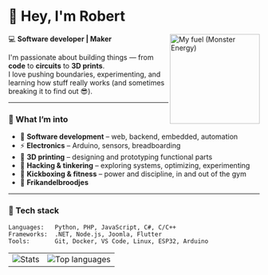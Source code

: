 # 👋 Hey, I'm Robert

<img align="right" src="https://images.unsplash.com/photo-1634693654243-a4f03785cba4?fm=jpg&q=60&w=3000&ixlib=rb-4.1.0&ixid=M3wxMjA3fDB8MHxzZWFyY2h8M3x8bW9uc3RlciUyMGVuZXJneSUyMGRyaW5rfGVufDB8fDB8fHww" width="180" alt="My fuel (Monster Energy)" />

💻 **Software developer | Maker**

I'm passionate about building things — from **code** to **circuits** to **3D prints**.  
I love pushing boundaries, experimenting, and learning how stuff really works (and sometimes breaking it to find out 😎).

---

### 🧠 What I’m into
- 🧰 **Software development** – web, backend, embedded, automation  
- ⚡ **Electronics** – Arduino, sensors, breadboarding
- 🧩 **3D printing** – designing and prototyping functional parts  
- 🔐 **Hacking & tinkering** – exploring systems, optimizing, experimenting  
- 🥊 **Kickboxing & fitness** – power and discipline, in and out of the gym
- 🍔 **Frikandelbroodjes**

---

### 🔧 Tech stack
```text
Languages:   Python, PHP, JavaScript, C#, C/C++
Frameworks:  .NET, Node.js, Joomla, Flutter
Tools:       Git, Docker, VS Code, Linux, ESP32, Arduino
```

<table align="center">
  <tr>
    <td><img src="https://github-readme-stats.vercel.app/api?username=RobertVanthul&show_icons=true&bg_color=0d1117&title_color=00ff88&text_color=ffffff&icon_color=00ff88&hide_border=true&hide_rank=true" alt="Stats" /></td>
    <td><img src="https://github-readme-stats.vercel.app/api/top-langs/?username=RobertVanthul&layout=compact&theme=dark&hide_border=true" alt="Top languages" /></td>
  </tr>
</table>

